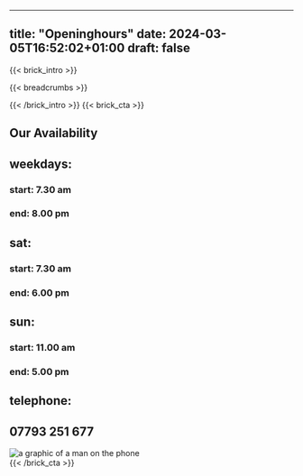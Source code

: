 
---
title: "Openinghours"
date: 2024-03-05T16:52:02+01:00
draft: false
---

{{< brick_intro >}}

{{< breadcrumbs >}}

{{< /brick_intro >}}
{{< brick_cta >}}

## Our Availability 

## weekdays:
 
###    start: 7.30 am                                                                                                                                                               
###    end: 8.00 pm                                                                                                                                                                 
##  sat:                                                                                                                                                                           
###    start: 7.30 am                                                                                                                                                               
###    end: 6.00 pm                                                                                                                                                                 
##  sun:                                                                                                                                                                           
###    start: 11.00 am                                                                                                                                                              
###    end: 5.00 pm    

## telephone:
## 07793 251 677
![a graphic of a man on the phone](/uploads/illustrations/cuate/phone_man.png)  
{{< /brick_cta >}}
